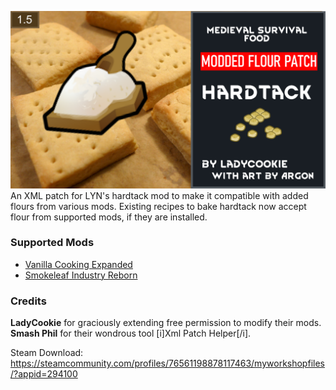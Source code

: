 ![plot](./About/Preview.png)
An XML patch for LYN's hardtack mod to make it compatible with added flours from various mods. Existing recipes to bake hardtack now accept flour from supported mods, if they are installed.

### Supported Mods
* [Vanilla Cooking Expanded](https://steamcommunity.com/sharedfiles/filedetails/?id=2134308519)
* [Smokeleaf Industry Reborn](https://steamcommunity.com/sharedfiles/filedetails/?id=2018570327)

### Credits
**LadyCookie** for graciously extending free permission to modify their mods.
**Smash Phil** for their wondrous tool [i]Xml Patch Helper[/i].

Steam Download: https://steamcommunity.com/profiles/76561198878117463/myworkshopfiles/?appid=294100
